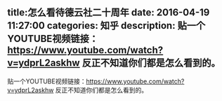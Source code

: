 title:怎么看待德云社二十周年
date: 2016-04-19   11:27:00 
categories: 知乎 
 description: 贴一个YOUTUBE视频链接：https://www.youtube.com/watch?v=ydprL2askhw 反正不知道你们都是怎么看到的。
  --- 
 贴一个YOUTUBE视频链接：[<span class="invisible">https://www.</span><span class="visible">youtube.com/watch?</span><span class="invisible">v=ydprL2askhw</span><span class="ellipsis"></span>](https://link.zhihu.com/?target=https%3A//www.youtube.com/watch%3Fv%3DydprL2askhw) 反正不知道你们都是怎么看到的。